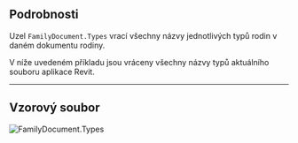 ## Podrobnosti
Uzel `FamilyDocument.Types` vrací všechny názvy jednotlivých typů rodin v daném dokumentu rodiny.

V níže uvedeném příkladu jsou vráceny všechny názvy typů aktuálního souboru aplikace Revit.
___
## Vzorový soubor

![FamilyDocument.Types](./Revit.Application.FamilyDocument.Types_img.jpg)
